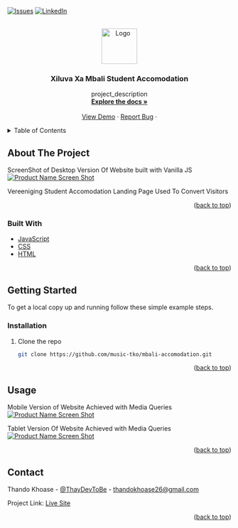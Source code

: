 <div id="top"></div>

<!-- PROJECT SHIELDS -->
<!--
*** I'm using markdown "reference style" links for readability.
*** Reference links are enclosed in brackets [ ] instead of parentheses ( ).
*** See the bottom of this document for the declaration of the reference variables
*** for contributors-url, forks-url, etc. This is an optional, concise syntax you may use.
*** https://www.markdownguide.org/basic-syntax/#reference-style-links
-->

[![Issues][issues-shield]][issues-url]
[![LinkedIn][linkedin-shield]][linkedin-url]


<!-- PROJECT LOGO -->
<br />
<div align="center">
  <a href="https://github.com/music-tko/mbali-accomodation">
    <img src="/img/img/Screenshot 2021-09-02 153601.jpg" alt="Logo" width="80" height="80">
  </a>

<h3 align="center">Xiluva Xa Mbali Student Accomodation</h3>

  <p align="center">
    project_description
    <br />
    <a href="https://github.com/music-tko/mbali-accomodation"><strong>Explore the docs »</strong></a>
    <br />
    <br />
    <a href="https://xiluva-xa-mbali-student-accomodation.vercel.app">View Demo</a>
    ·
    <a href="https://github.com/music-tko/mbali-accomodation/issues">Report Bug</a>
    ·
  </p>
</div>



<!-- TABLE OF CONTENTS -->
<details>
  <summary>Table of Contents</summary>
  <ol>
    <li>
      <a href="#about-the-project">About The Project</a>
      <ul>
        <li><a href="#built-with">Built With</a></li>
      </ul>
    </li>
    <li>
      <a href="#getting-started">Getting Started</a>
      <ul>
        <li><a href="#installation">Installation</a></li>
      </ul>
    </li>
    <li><a href="#usage">Usage</a></li>
    <li><a href="#contact">Contact</a></li>
    <li><a href="#acknowledgments">Acknowledgments</a></li>
  </ol>
</details>



<!-- ABOUT THE PROJECT -->
## About The Project
ScreenShot of Desktop Version Of Website built with Vanilla JS
[![Product Name Screen Shot][product-screenshot]](https://github.com/music-tko/mbali-accomodation/blob/main/xiluva-laptop.png)

Vereeniging Student Accomodation Landing Page Used To Convert Visitors

<p align="right">(<a href="#top">back to top</a>)</p>



### Built With

* [JavaScript](https://developer.mozilla.org/en-US/docs/Web/JavaScript)
* [CSS](https://developer.mozilla.org/en-US/docs/Web/CSS)
* [HTML](https://developer.mozilla.org/en-US/docs/Web/HTML)

<p align="right">(<a href="#top">back to top</a>)</p>



<!-- GETTING STARTED -->
## Getting Started

To get a local copy up and running follow these simple example steps.

### Installation

1. Clone the repo
   ```sh
   git clone https://github.com/music-tko/mbali-accomodation.git
   ```


<p align="right">(<a href="#top">back to top</a>)</p>



<!-- USAGE EXAMPLES -->
## Usage

Mobile Version of Website Achieved with Media Queries
[![Product Name Screen Shot][product-mobile]](https://github.com/music-tko/mbali-accomodation/blob/main/xiluva-mobile.png)

Tablet Version Of Website Achieved with Media Queries
[![Product Name Screen Shot][product-tablet]](https://github.com/music-tko/mbali-accomodation/blob/main/xiluva-tablet.png)

<p align="right">(<a href="#top">back to top</a>)</p>

<!-- CONTACT -->
## Contact

Thando Khoase - [@ThayDevToBe](https://twitter.com/ThayDevToBe) - thandokhoase26@gmail.com

Project Link: [Live Site](https://xiluva-xa-mbali-student-residence.vercel.app/)

<p align="right">(<a href="#top">back to top</a>)</p>


<!-- MARKDOWN LINKS & IMAGES -->

[issues-shield]: https://img.shields.io/github/issues/github_username/repo_name.svg?style=for-the-badge
[issues-url]: https://github.com/music-tko/mbali-accomodation/issues
[linkedin-shield]: https://img.shields.io/badge/-LinkedIn-black.svg?style=for-the-badge&logo=linkedin&colorB=555
[linkedin-url]: https://linkedin.com/in/thay-khoase026/
[product-screenshot]: https://github.com/music-tko/mbali-accomodation/blob/main/xiluva-laptop.png
[product-mobile]: https://github.com/music-tko/mbali-accomodation/blob/main/xiluva-mobile.png
[product-tablet]: https://github.com/music-tko/mbali-accomodation/blob/main/xiluva-tablet.png

